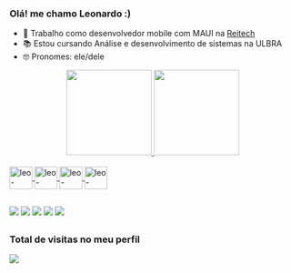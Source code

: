### Olá! me chamo Leonardo :)
- 💼 Trabalho como desenvolvedor mobile com MAUI na <a href="https://github.com/reitechs">Reitech</a>
- 📚 Estou cursando Análise e desenvolvimento de sistemas na ULBRA
- 🤓 Pronomes: ele/dele

<div align="center">
  <a href="https://github.com/Leozin777">
<img height="150em" src="https://github-readme-stats.vercel.app/api?username=Leozin777&show_icons=true&theme=dark&include_all_commits=true&count_private=true"/>
<img height="150em" src="https://github-readme-stats.vercel.app/api/top-langs/?username=Leozin777&layout=compact&langs_count=7&theme=dark"/>
</div>

<div style="display: inline_block"><br>
<a href="#" target="_blank"><img align="center" alt="leo-csharp" height="40" widht="20"src="https://cdn.jsdelivr.net/gh/devicons/devicon/icons/csharp/csharp-original.svg">
<a href="#" target="_blank"><img align="center" alt="leo-blazor" height="40" widht="20"src="https://hermes.digitalinnovation.one/articles/cover/496931d9-69d6-4956-bb0a-032dd5792ade.png">
<a href="#" target="_blank"><img align="center" alt="leo-dotnet" height="40" widht="20"src="https://cdn.worldvectorlogo.com/logos/blazor.svg">
<a href="#" target="_blank"><img align="center" alt="leo-maui" height="40" widht="20"src="https://hermes.digitalinnovation.one/articles/cover/38edaf0f-382f-4dff-b3ae-43ac0b5ddbef.png">

        
</div>
  
  ##
  
<div>
  <a href="https://www.instagram.com/leoboyz2001/" target="_blank"><img src="https://img.shields.io/badge/Instagram-E4405F?style=for-the-badge&logo=instagram&logoColor=white" target="_blank"></a>
  <a href="https://www.linkedin.com/in/leonardo-cardoso-da-silveira-901a111b4/" target="_blank"><img src="https://img.shields.io/badge/LinkedIn-0077B5?style=for-the-badge&logo=linkedin&logoColor=white" target="_blank"></a>
  <a href="https://twitter.com/LeoBoyz2001" target="_blank"><img src="https://img.shields.io/badge/Twitter-1DA1F2?style=for-the-badge&logo=twitter&logoColor=white" target="_blank"></a>
  <a href ="mailto:leo.cardoso@rede.ulbra.br"><img src="https://img.shields.io/badge/-Gmail-%23333?style=for-the-badge&logo=gmail&logoColor=white" target="_blank"></a>
  <a href ="https://www.reddit.com/user/Leozin7777/"><img src="https://img.shields.io/badge/Reddit-%23FF4500.svg?style=for-the-badge&logo=Reddit&logoColor=white"></a>

</div>
      
  ##
  
    
  ### Total de visitas no meu perfil
<div text-align = "center">
  <img alingn="center" src="https://profile-counter.glitch.me/EdoardoRocha/count.svg"/>
</div>
  

